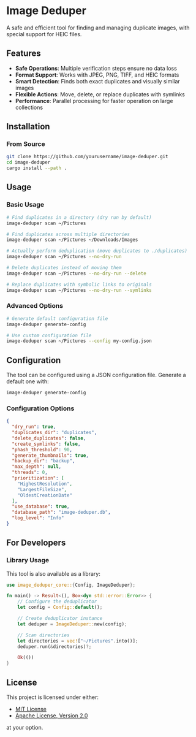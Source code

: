 # Image Deduper

A safe and efficient tool for finding and managing duplicate images, with special support for HEIC files.

## Features

- **Safe Operations**: Multiple verification steps ensure no data loss
- **Format Support**: Works with JPEG, PNG, TIFF, and HEIC formats
- **Smart Detection**: Finds both exact duplicates and visually similar images
- **Flexible Actions**: Move, delete, or replace duplicates with symlinks
- **Performance**: Parallel processing for faster operation on large collections

## Installation

### From Source

```bash
git clone https://github.com/yourusername/image-deduper.git
cd image-deduper
cargo install --path .
```

## Usage

### Basic Usage

```bash
# Find duplicates in a directory (dry run by default)
image-deduper scan ~/Pictures

# Find duplicates across multiple directories
image-deduper scan ~/Pictures ~/Downloads/Images

# Actually perform deduplication (move duplicates to ./duplicates)
image-deduper scan ~/Pictures --no-dry-run

# Delete duplicates instead of moving them
image-deduper scan ~/Pictures --no-dry-run --delete

# Replace duplicates with symbolic links to originals
image-deduper scan ~/Pictures --no-dry-run --symlinks
```

### Advanced Options

```bash
# Generate default configuration file
image-deduper generate-config

# Use custom configuration file
image-deduper scan ~/Pictures --config my-config.json
```

## Configuration

The tool can be configured using a JSON configuration file. Generate a default one with:

```bash
image-deduper generate-config
```

### Configuration Options

```json
{
  "dry_run": true,
  "duplicates_dir": "duplicates",
  "delete_duplicates": false,
  "create_symlinks": false,
  "phash_threshold": 90,
  "generate_thumbnails": true,
  "backup_dir": "backup",
  "max_depth": null,
  "threads": 0,
  "prioritization": [
    "HighestResolution",
    "LargestFileSize",
    "OldestCreationDate"
  ],
  "use_database": true,
  "database_path": "image-deduper.db",
  "log_level": "Info"
}
```

## For Developers

### Library Usage

This tool is also available as a library:

```rust
use image_deduper_core::{Config, ImageDeduper};

fn main() -> Result<(), Box<dyn std::error::Error>> {
    // Configure the deduplicator
    let config = Config::default();

    // Create deduplicator instance
    let deduper = ImageDeduper::new(config);

    // Scan directories
    let directories = vec!["~/Pictures".into()];
    deduper.run(&directories)?;

    Ok(())
}
```

## License

This project is licensed under either:

- [MIT License](LICENSE-MIT)
- [Apache License, Version 2.0](LICENSE-APACHE)

at your option.

